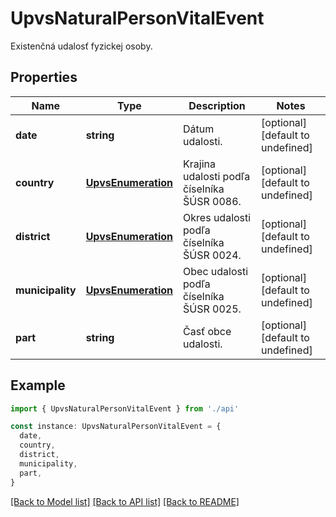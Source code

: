# UpvsNaturalPersonVitalEvent

Existenčná udalosť fyzickej osoby.

## Properties

| Name             | Type                                      | Description                                 | Notes                             |
| ---------------- | ----------------------------------------- | ------------------------------------------- | --------------------------------- |
| **date**         | **string**                                | Dátum udalosti.                             | [optional] [default to undefined] |
| **country**      | [**UpvsEnumeration**](UpvsEnumeration.md) | Krajina udalosti podľa číselníka ŠÚSR 0086. | [optional] [default to undefined] |
| **district**     | [**UpvsEnumeration**](UpvsEnumeration.md) | Okres udalosti podľa číselníka ŠÚSR 0024.   | [optional] [default to undefined] |
| **municipality** | [**UpvsEnumeration**](UpvsEnumeration.md) | Obec udalosti podľa číselníka ŠÚSR 0025.    | [optional] [default to undefined] |
| **part**         | **string**                                | Časť obce udalosti.                         | [optional] [default to undefined] |

## Example

```typescript
import { UpvsNaturalPersonVitalEvent } from './api'

const instance: UpvsNaturalPersonVitalEvent = {
  date,
  country,
  district,
  municipality,
  part,
}
```

[[Back to Model list]](../README.md#documentation-for-models) [[Back to API list]](../README.md#documentation-for-api-endpoints) [[Back to README]](../README.md)
